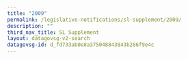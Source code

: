 ```yaml
---
title: "2009"
permalink: /legislative-notifications/sl-supplement/2009/
description: ""
third_nav_title: SL Supplement
layout: datagovsg-v2-search
datagovsg-id: d_fd733ab0e8a375048843843b286f9e4c
---
```

